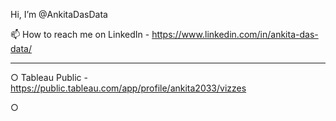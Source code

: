 Hi, I’m @AnkitaDasData

📫 How to reach me on LinkedIn - https://www.linkedin.com/in/ankita-das-data/


-----------------------------------------------------------------------------------
○ Tableau Public - https://public.tableau.com/app/profile/ankita2033/vizzes

○ 

<!---
AnkitaDasData/AnkitaDasData is a ✨ special ✨ repository because its `README.md` (this file) appears on your GitHub profile.
You can click the Preview link to take a look at your changes.
--->
